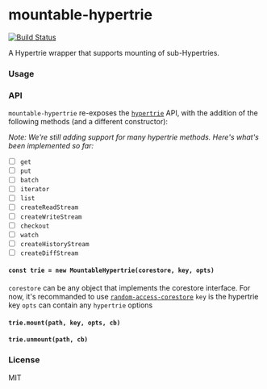 # mountable-hypertrie
[![Build Status](https://travis-ci.com/andrewosh/mountable-hypertrie.svg?token=WgJmQm3Kc6qzq1pzYrkx&branch=master)](https://travis-ci.com/andrewosh/mountable-hypertrie)

A Hypertrie wrapper that supports mounting of sub-Hypertries.

### Usage

### API
`mountable-hypertrie` re-exposes the [`hypertrie`](https://github.com/mafintosh/hypertrie) API, with the addition of the following methods (and a different constructor):

_Note: We're still adding support for many hypertrie methods. Here's what's been implemented so far:_

- [ ] `get`
- [ ] `put`
- [ ] `batch`
- [ ] `iterator`
- [ ] `list`
- [ ] `createReadStream`
- [ ] `createWriteStream`
- [ ] `checkout`
- [ ] `watch`
- [ ] `createHistoryStream`
- [ ] `createDiffStream`

#### `const trie = new MountableHypertrie(corestore, key, opts)`
`corestore` can be any object that implements the corestore interface. For now, it's recommanded to use [`random-access-corestore`](https://github.com/andrewosh/random-access-corestore)
`key` is the hypertrie key
`opts` can contain any `hypertrie` options

#### `trie.mount(path, key, opts, cb)`
#### `trie.unmount(path, cb)`

### License
MIT
